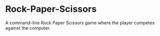 # Rock-Paper-Scissors
A command-line Rock Paper Scissors game where the player competes against the computer.
